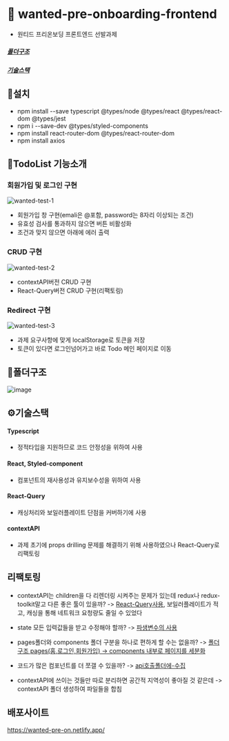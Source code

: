 # 🥝 wanted-pre-onboarding-frontend
- 원티드 프리온보딩  프론트엔드 선발과제

##### [폴더구조](#폴더구조)
##### [기술스택](#⚙️기술스택)


## 🍎설치
- npm install --save typescript @types/node @types/react @types/react-dom @types/jest
- npm i --save-dev @types/styled-components
- npm install react-router-dom @types/react-router-dom
- npm install axios

## 👷TodoList 기능소개
### 회원가입 및 로그인 구현
![wanted-test-1](https://user-images.githubusercontent.com/85866328/207896453-e7363a9f-b540-409e-b215-9459c8588c54.gif)
- 회원가입 창 구현(emali은 @포함, password는 8자리 이상되는 조건)
- 유효성 검사를 통과하지 않으면 버튼 비활성화
- 조건과 맞지 않으면 아래에 에러 출력

### CRUD 구현
![wanted-test-2](https://user-images.githubusercontent.com/85866328/207896494-c44b11cd-6911-4ec3-bd2d-3fd8dbfb98df.gif)
- contextAPI버전 CRUD 구현
- React-Query버전 CRUD 구현(리팩토링)

### Redirect 구현
![wanted-test-3](https://user-images.githubusercontent.com/85866328/207896537-177caee3-d03f-4a5b-84ac-c179dbb41990.gif)
- 과제 요구사항에 맞게 localStorage로 토큰을 저장
- 토큰이 있다면 로그인넘어가고 바로 Todo 메인 페이지로 이동


## 📁폴더구조
![image](https://user-images.githubusercontent.com/85866328/214479814-60fd6400-e0ac-4b10-aa4d-a6d6f2d3ccee.png)


## ⚙️기술스택

#### Typescript
- 정적타입을 지원하므로 코드 안정성을 위하여 사용

#### React, Styled-component
- 컴포넌트의 재사용성과 유지보수성을 위하여 사용

#### React-Query
-  캐싱처리와 보일러플레이트 단점을 커버하기에 사용

#### contextAPI
- 과제 초기에 props drilling 문제를 해결하기 위해 사용하였으나 React-Query로 리팩토링


## 리팩토링

- contextAPI는 children을 다 리렌더링 시켜주는 문제가 있는데 redux나 redux-toolkit말고 다른 좋은 툴이 있을까?
-> [React-Query사용](https://github.com/minimi61/wanted-pre-onboarding-frontend-fe-1/commit/63a1d71050504aa180278de6c6155407eb044b3a#diff-780e32d9169d98349bce8353cfce4ed953b7db730df4b0a7d096208bb2a1bb6d), 보일러플레이트가 적고, 캐싱을 통해 네트워크 요청량도 줄일 수 있었다

- state 모든 입력값들을 받고 수정해야 할까? 
-> [파생변수의 사용](https://github.com/minimi61/wanted-pre-onboarding-frontend-fe-1/commit/f6c3cc13ee4574f62f42a5382608f4e63e6f1df4)

- pages폴더와 components 폴더 구분을 하나로 편하게 할 수는 없을까? 
-> [폴더구조 pages(홈,로그인,회원가입) -> components 내부로 페이지를 세분화](https://github.com/minimi61/wanted-pre-onboarding-frontend-fe-1/commit/503dee742c0daae2a6eddfd88c224a6490d4d458#diff-06a1a354e4932fd5786bae87b40540b3b8d69944e6977b35debd848c010b1282)

- 코드가 많은 컴포넌트를 더 쪼갤 수 있을까? 
-> [api호출폴더에-수집](https://github.com/minimi61/wanted-pre-onboarding-frontend-fe-1/commit/503dee742c0daae2a6eddfd88c224a6490d4d458#diff-09ad8059b6160219ceef8c0ca1f5c5a4b9ec592c5e611eef0267475b04a79cb1)

- contextAPI에 쓰이는 것들만 따로 분리하면 공간적 지역성이 좋아질 것 같은데 -> contextAPI 폴더 생성하여 파일들을 합침

## 배포사이트
https://wanted-pre-on.netlify.app/

